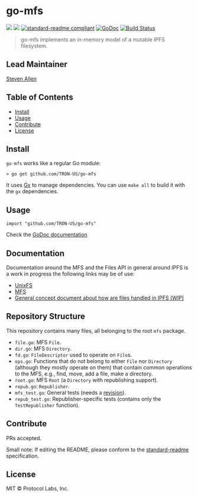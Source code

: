 # go-mfs

[![](https://img.shields.io/badge/made%20by-Protocol%20Labs-blue.svg?style=flat-square)](http://ipn.io)
[![](https://img.shields.io/badge/project-IPFS-blue.svg?style=flat-square)](http://ipfs.io/)
[![standard-readme compliant](https://img.shields.io/badge/standard--readme-OK-green.svg?style=flat-square)](https://github.com/RichardLitt/standard-readme)
[![GoDoc](https://godoc.org/github.com/ipfs/go-mfs?status.svg)](https://godoc.org/github.com/ipfs/go-mfs)
[![Build Status](https://travis-ci.com/ipfs/go-mfs.svg?branch=master)](https://travis-ci.com/ipfs/go-mfs)

> go-mfs implements an in-memory model of a mutable IPFS filesystem.

## Lead Maintainer

[Steven Allen](https://github.com/Stebalien)

## Table of Contents

- [Install](#install)
- [Usage](#usage)
- [Contribute](#contribute)
- [License](#license)

## Install

`go-mfs` works like a regular Go module:

```
> go get github.com/TRON-US/go-mfs
```

It uses [Gx](https://github.com/whyrusleeping/gx) to manage dependencies. You can use `make all` to build it with the `gx` dependencies.

## Usage

```
import "github.com/TRON-US/go-mfs"
```

Check the [GoDoc documentation](https://godoc.org/github.com/TRON-US/go-mfs)

## Documentation

Documentation around the MFS and the Files API in general around IPFS is a work in progress the following links may be of use:

* [UnixFS](https://docs.ipfs.io/guides/concepts/unixfs/)
* [MFS](https://docs.ipfs.io/guides/concepts/mfs/)
* [General concept document about how are files handled in IPFS (WIP)](https://github.com/ipfs/docs/issues/133)

## Repository Structure
This repository contains many files, all belonging to the root `mfs` package.

* `file.go`: MFS `File`.
* `dir.go`: MFS `Directory`.
* `fd.go`: `FileDescriptor` used to operate on `File`s.
* `ops.go`: Functions that do not belong to either `File` nor `Directory` (although they mostly operate on them) that contain common operations to the MFS, e.g., find, move, add a file, make a directory.
* `root.go`: MFS `Root` (a `Directory` with republishing support).
* `repub.go`: `Republisher`.
* `mfs_test.go`: General tests (needs a [revision](https://github.com/TRON-US/go-mfs/issues/9)).
* `repub_test.go`: Republisher-specific tests (contains only the `TestRepublisher` function).

## Contribute

PRs accepted.

Small note: If editing the README, please conform to the [standard-readme](https://github.com/RichardLitt/standard-readme) specification.

## License

MIT © Protocol Labs, Inc.

